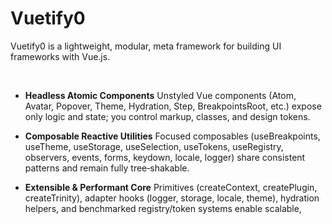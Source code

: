 # Vuetify0

Vuetify0 is a lightweight, modular, meta framework for building UI frameworks with Vue.js.

<br>

- **Headless Atomic Components**
  Unstyled Vue components (Atom, Avatar, Popover, Theme, Hydration, Step, BreakpointsRoot, etc.) expose only logic and state; you control markup, classes, and design tokens.

- **Composable Reactive Utilities**
  Focused composables (useBreakpoints, useTheme, useStorage, useSelection, useTokens, useRegistry, observers, events, forms, keydown, locale, logger) share consistent patterns and remain fully tree‑shakable.

- **Extensible & Performant Core**
  Primitives (createContext, createPlugin, createTrinity), adapter hooks (logger, storage, locale, theme), hydration helpers, and benchmarked registry/token systems enable scalable,
